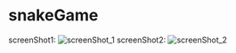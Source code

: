 # snakeGame

screenShot1:
![screenShot_1](https://user-images.githubusercontent.com/91128089/148717214-a7eda06f-4415-45dd-b887-09bdc29e730b.jpeg)
screenShot2:
![screenShot_2](https://user-images.githubusercontent.com/91128089/148717217-428d3393-0a77-4e19-82ca-903ed3c69023.jpeg)
